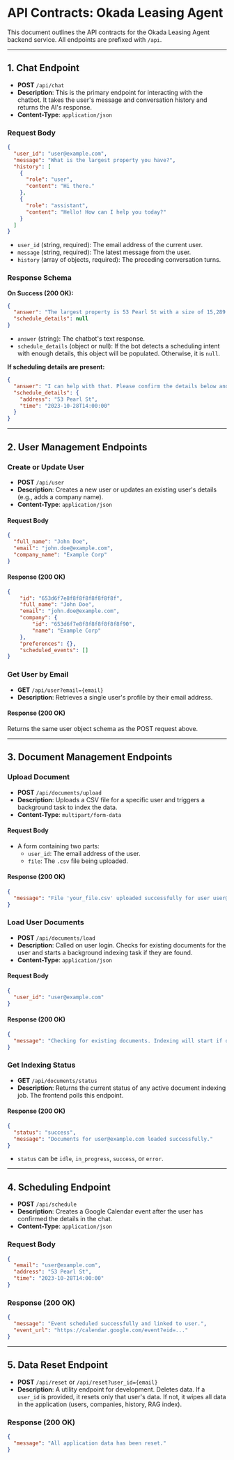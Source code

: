 # API Contracts: Okada Leasing Agent

This document outlines the API contracts for the Okada Leasing Agent backend service. All endpoints are prefixed with `/api`.

---

## 1. Chat Endpoint

- **POST** `/api/chat`
- **Description**: This is the primary endpoint for interacting with the chatbot. It takes the user's message and conversation history and returns the AI's response.
- **Content-Type**: `application/json`

### Request Body

```json
{
  "user_id": "user@example.com",
  "message": "What is the largest property you have?",
  "history": [
    {
      "role": "user",
      "content": "Hi there."
    },
    {
      "role": "assistant",
      "content": "Hello! How can I help you today?"
    }
  ]
}
```
- `user_id` (string, required): The email address of the current user.
- `message` (string, required): The latest message from the user.
- `history` (array of objects, required): The preceding conversation turns.

### Response Schema

**On Success (200 OK):**
```json
{
  "answer": "The largest property is 53 Pearl St with a size of 15,289 SF.",
  "schedule_details": null
}
```
- `answer` (string): The chatbot's text response.
- `schedule_details` (object or null): If the bot detects a scheduling intent with enough details, this object will be populated. Otherwise, it is `null`.

**If scheduling details are present:**
```json
{
  "answer": "I can help with that. Please confirm the details below and I'll get it on the calendar.",
  "schedule_details": {
    "address": "53 Pearl St",
    "time": "2023-10-28T14:00:00"
  }
}
```

---

## 2. User Management Endpoints

### Create or Update User
- **POST** `/api/user`
- **Description**: Creates a new user or updates an existing user's details (e.g., adds a company name).
- **Content-Type**: `application/json`

#### Request Body
```json
{
  "full_name": "John Doe",
  "email": "john.doe@example.com",
  "company_name": "Example Corp"
}
```

#### Response (200 OK)
```json
{
    "id": "653d6f7e8f8f8f8f8f8f8f8f",
    "full_name": "John Doe",
    "email": "john.doe@example.com",
    "company": {
        "id": "653d6f7e8f8f8f8f8f8f8f90",
        "name": "Example Corp"
    },
    "preferences": {},
    "scheduled_events": []
}
```

### Get User by Email
- **GET** `/api/user?email={email}`
- **Description**: Retrieves a single user's profile by their email address.

#### Response (200 OK)
Returns the same user object schema as the POST request above.

---

## 3. Document Management Endpoints

### Upload Document
- **POST** `/api/documents/upload`
- **Description**: Uploads a CSV file for a specific user and triggers a background task to index the data.
- **Content-Type**: `multipart/form-data`

#### Request Body
- A form containing two parts:
  - `user_id`: The email address of the user.
  - `file`: The `.csv` file being uploaded.

#### Response (200 OK)
```json
{
  "message": "File 'your_file.csv' uploaded successfully for user user@example.com. Re-indexing all documents."
}
```

### Load User Documents
- **POST** `/api/documents/load`
- **Description**: Called on user login. Checks for existing documents for the user and starts a background indexing task if they are found.
- **Content-Type**: `application/json`

#### Request Body
```json
{
  "user_id": "user@example.com"
}
```

#### Response (200 OK)
```json
{
  "message": "Checking for existing documents. Indexing will start if documents are found."
}
```

### Get Indexing Status
- **GET** `/api/documents/status`
- **Description**: Returns the current status of any active document indexing job. The frontend polls this endpoint.

#### Response (200 OK)
```json
{
  "status": "success",
  "message": "Documents for user@example.com loaded successfully."
}
```
- `status` can be `idle`, `in_progress`, `success`, or `error`.

---

## 4. Scheduling Endpoint

- **POST** `/api/schedule`
- **Description**: Creates a Google Calendar event after the user has confirmed the details in the chat.
- **Content-Type**: `application/json`

### Request Body
```json
{
  "email": "user@example.com",
  "address": "53 Pearl St",
  "time": "2023-10-28T14:00:00"
}
```

### Response (200 OK)
```json
{
  "message": "Event scheduled successfully and linked to user.",
  "event_url": "https://calendar.google.com/event?eid=..."
}
```

---

## 5. Data Reset Endpoint

- **POST** `/api/reset` or `/api/reset?user_id={email}`
- **Description**: A utility endpoint for development. Deletes data. If a `user_id` is provided, it resets only that user's data. If not, it wipes all data in the application (users, companies, history, RAG index).

### Response (200 OK)
```json
{
  "message": "All application data has been reset."
}
``` 